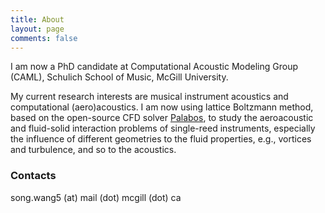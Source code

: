 ```yaml
---
title: About
layout: page
comments: false
---
```

I am now a PhD candidate at Computational Acoustic Modeling Group (CAML), Schulich School of Music, McGill University.

My current research interests are musical instrument acoustics and computational (aero)acoustics. I am now using lattice Boltzmann method, based on the open-source CFD solver [Palabos](http://www.palabos.org/), to study the aeroacoustic and fluid-solid interaction problems of single-reed instruments, especially the influence of different geometries to the fluid properties, e.g., vortices and turbulence, and so to the acoustics.

### Contacts
<i class="fa fa-envelope"></i> song.wang5 (at) mail (dot) mcgill (dot) ca

